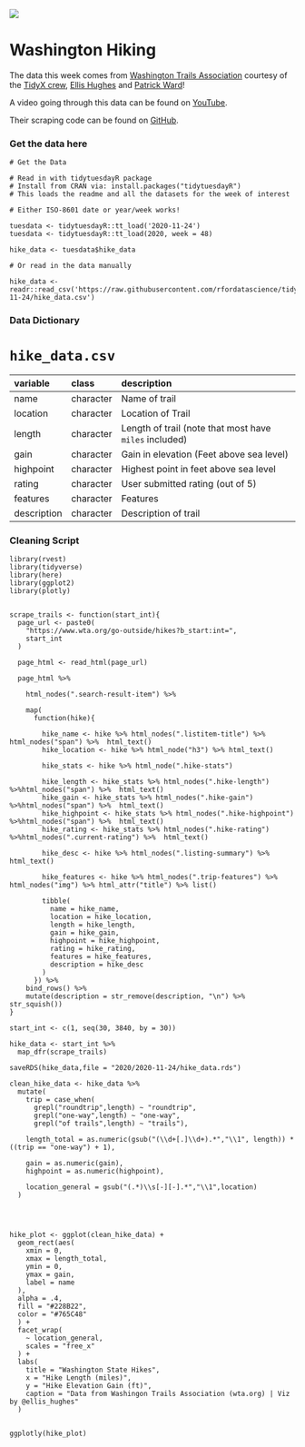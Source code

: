 ![](https://www.wildlandtrekking.com/img/homepicnorthcascades.jpg)

# Washington Hiking

The data this week comes from [Washington Trails Association](https://www.wta.org/go-outside/hikes?b_start:int=1) courtesy of the [TidyX crew](https://github.com/thebioengineer/TidyX/tree/master/TidyTuesday_Explained/035-Rectangles), [Ellis Hughes](https://twitter.com/Ellis_hughes) and [Patrick Ward](https://twitter.com/OSPpatrick)!

A video going through this data can be found on [YouTube](https://bit.ly/TidyX_Ep35).

Their scraping code can be found on [GitHub](https://github.com/thebioengineer/TidyX/blob/master/TidyTuesday_Explained/035-Rectangles/Washington-hikes.R).

### Get the data here

```{r}
# Get the Data

# Read in with tidytuesdayR package 
# Install from CRAN via: install.packages("tidytuesdayR")
# This loads the readme and all the datasets for the week of interest

# Either ISO-8601 date or year/week works!

tuesdata <- tidytuesdayR::tt_load('2020-11-24')
tuesdata <- tidytuesdayR::tt_load(2020, week = 48)

hike_data <- tuesdata$hike_data

# Or read in the data manually

hike_data <- readr::read_csv('https://raw.githubusercontent.com/rfordatascience/tidytuesday/master/data/2020/2020-11-24/hike_data.csv')

```
### Data Dictionary

# `hike_data.csv`

|variable    |class     |description |
|:-----------|:---------|:-----------|
|name        |character | Name of trail |
|location    |character | Location of Trail |
|length      |character | Length of trail (note that most have ` miles` included) |
|gain        |character | Gain in elevation (Feet above sea level) |
|highpoint   |character | Highest point in feet above sea level |
|rating      |character | User submitted rating (out of 5) |
|features    |character | Features |
|description |character | Description of trail |

### Cleaning Script

```{r}
library(rvest)
library(tidyverse)
library(here)
library(ggplot2)
library(plotly)


scrape_trails <- function(start_int){
  page_url <- paste0(
    "https://www.wta.org/go-outside/hikes?b_start:int=",
    start_int
  )
  
  page_html <- read_html(page_url)
  
  page_html %>% 
    
    html_nodes(".search-result-item") %>% 
    
    map(
      function(hike){
        
        hike_name <- hike %>% html_nodes(".listitem-title") %>% html_nodes("span") %>%  html_text()
        hike_location <- hike %>% html_node("h3") %>% html_text()
        
        hike_stats <- hike %>% html_node(".hike-stats")
        
        hike_length <- hike_stats %>% html_nodes(".hike-length") %>%html_nodes("span") %>%  html_text()
        hike_gain <- hike_stats %>% html_nodes(".hike-gain") %>%html_nodes("span") %>%  html_text()
        hike_highpoint <- hike_stats %>% html_nodes(".hike-highpoint") %>%html_nodes("span") %>%  html_text()
        hike_rating <- hike_stats %>% html_nodes(".hike-rating") %>%html_nodes(".current-rating") %>%  html_text()
        
        hike_desc <- hike %>% html_nodes(".listing-summary") %>% html_text()
        
        hike_features <- hike %>% html_nodes(".trip-features") %>% html_nodes("img") %>% html_attr("title") %>% list()
        
        tibble(
          name = hike_name,
          location = hike_location,
          length = hike_length,
          gain = hike_gain,
          highpoint = hike_highpoint,
          rating = hike_rating,
          features = hike_features,
          description = hike_desc
        )
      }) %>% 
    bind_rows() %>% 
    mutate(description = str_remove(description, "\n") %>% str_squish())
}

start_int <- c(1, seq(30, 3840, by = 30))

hike_data <- start_int %>% 
  map_dfr(scrape_trails)

saveRDS(hike_data,file = "2020/2020-11-24/hike_data.rds")

clean_hike_data <- hike_data %>% 
  mutate(
    trip = case_when(
      grepl("roundtrip",length) ~ "roundtrip",
      grepl("one-way",length) ~ "one-way",
      grepl("of trails",length) ~ "trails"),
    
    length_total = as.numeric(gsub("(\\d+[.]\\d+).*","\\1", length)) * ((trip == "one-way") + 1),
    
    gain = as.numeric(gain),
    highpoint = as.numeric(highpoint),
    
    location_general = gsub("(.*)\\s[-][-].*","\\1",location)
  )




hike_plot <- ggplot(clean_hike_data) + 
  geom_rect(aes(
    xmin = 0,
    xmax = length_total,
    ymin = 0,
    ymax = gain,
    label = name
  ),
  alpha = .4,
  fill = "#228B22",
  color = "#765C48"
  ) + 
  facet_wrap(
    ~ location_general,
    scales = "free_x"
  ) +
  labs(
    title = "Washington State Hikes",
    x = "Hike Length (miles)",
    y = "Hike Elevation Gain (ft)",
    caption = "Data from Washingon Trails Association (wta.org) | Viz by @ellis_hughes"
  )


ggplotly(hike_plot)
```